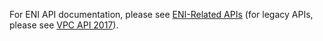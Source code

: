 For ENI API documentation, please see [ENI-Related APIs](http://intl.cloud.tencent.com/document/product/215/15755) (for legacy APIs, please see [VPC API 2017](http://intl.cloud.tencent.com/document/product/215/909)).
